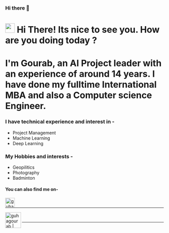 ### Hi there 👋

<h1><img src="https://emojis.slackmojis.com/emojis/images/1531849430/4246/blob-sunglasses.gif?1531849430" width="30"/> Hi There! Its nice to see you. How are you doing today ?</h1>
<h1 align="left">I'm Gourab, an AI Project leader with an experience of around 14 years. I have done my fulltime International MBA and also a Computer science Engineer.</h1>

### I have technical experience and interest in -
* Project Management
* Machine Learning
* Deep Learning

### My Hobbies and interests -
* Geopilitics
* Photography
* Badminton





#### You can also find me on- 

[<img align="left" alt="guhagourab | LinkedIn" width="30px" src="https://img.icons8.com/color/48/000000/linkedin.png" />][linkedin]

<br>

<hr>

[linkedin]: https://www.linkedin.com/in/gourab-guha/ 

[<img align="left" alt="guhagourab | medium" width="50px" src="https://miro.medium.com/v2/resize:fit:1200/1*jfdwtvU6V6g99q3G7gq7dQ.png"/>][medium]

<br>

<hr>

[medium]: https://medium.com/@123gourab





<!--
**guhagourab/guhagourab** is a ✨ _special_ ✨ repository because its `README.md` (this file) appears on your GitHub profile.

Here are some ideas to get you started:

- 🔭 I’m currently working on ...
- 🌱 I’m currently learning ...
- 👯 I’m looking to collaborate on ...
- 🤔 I’m looking for help with ...
- 💬 Ask me about ...
- 📫 How to reach me: ...
- 😄 Pronouns: ...
- ⚡ Fun fact: ...
-->
